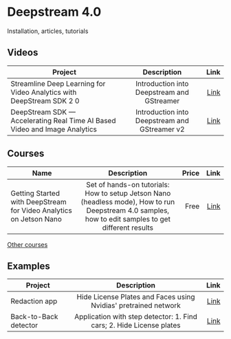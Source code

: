 # Deepstream 4.0 
Installation, articles, tutorials

## Videos

| Project        | Description           | Link  |
| ------------- |:-------------:| -----:|
| Streamline Deep Learning for Video Analytics with DeepStream SDK 2 0      | Introduction into Deepstream and GStreamer  | [Link](https://www.youtube.com/watch?v=H2blB7MGnx4) |
| DeepStream SDK — Accelerating Real Time AI Based Video and Image Analytics      | Introduction into Deepstream and GStreamer v2 | [Link](https://www.youtube.com/watch?v=ANAljY680mE) |

## Courses

| Name        | Description | Price          | Link  |
| ------------- |:-------------:| -----:| -----:|
| Getting Started with DeepStream for Video Analytics on Jetson Nano      | Set of hands-on tutorials: How to setup Jetson Nano (headless mode), How to run Deepstream 4.0 samples, how to edit samples to get different results | Free | [Link](https://courses.nvidia.com/courses/course-v1:DLI+C-IV-02+V1/about) |

[Other courses](https://www.nvidia.com/en-us/deep-learning-ai/education/)

## Examples

| Project        | Description           | Link  |
| ------------- |:-------------:| -----:|
| Redaction app      | Hide License Plates and Faces using Nvidias' pretrained network  | [Link](https://github.com/NVIDIA-AI-IOT/redaction_with_deepstream) |
| Back-to-Back detector      | Application with step detector: 1. Find cars; 2. Hide License plates      |   [Link](https://github.com/NVIDIA-AI-IOT/deepstream_reference_apps/tree/master/back-to-back-detectors) |
